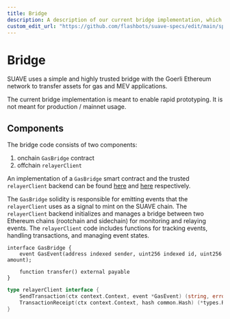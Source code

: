 ```yaml
---
title: Bridge
description: A description of our current bridge implementation, which is meant to enable rapid prototyping.
custom_edit_url: "https://github.com/flashbots/suave-specs/edit/main/specs/rigil/bridge.md"
---
```


<div className="hide-in-docs">

<!-- no toc -->
<!-- omit from toc -->
# Bridge

</div>

SUAVE uses a simple and highly trusted bridge with the Goerli Ethereum network to transfer assets for gas and MEV applications.

The current bridge implementation is meant to enable rapid prototyping. It is not meant for production / mainnet usage.

## Components

The bridge code consists of two components:
1. onchain `GasBridge` contract
2. offchain `relayerClient`

An implementation of a `GasBridge` smart contract and the trusted `relayerClient` backend can be found [here](https://github.com/flashbots/suave-bridge/blob/master/contracts/GasBridge.sol) and [here](https://github.com/flashbots/suave-bridge/blob/master/internal/bridge.go) respectively.

The `GasBridge` solidity is responsible for emitting events that the `relayerClient` uses as a signal to mint on the SUAVE chain. The `relayerClient` backend initializes and manages a bridge between two Ethereum chains (rootchain and sidechain) for monitoring and relaying events. The  `relayerClient` code includes functions for tracking events, handling transactions, and managing event states.

```solidity
interface GasBridge {
    event GasEvent(address indexed sender, uint256 indexed id, uint256 amount);

    function transfer() external payable
}
```

```go
type relayerClient interface {
	SendTransaction(ctx context.Context, event *GasEvent) (string, error)
	TransactionReceipt(ctx context.Context, hash common.Hash) (*types.Receipt, error)
}
```

